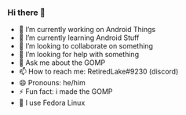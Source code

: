 ### Hi there 👋

- 🔭 I’m currently working on Android Things
- 🌱 I’m currently learning Android Stuff
- 👯 I’m looking to collaborate on something
- 🤔 I’m looking for help with something
- 💬 Ask me about the GOMP
- 📫 How to reach me: RetiredLake#9230 (discord)
- 😄 Pronouns: he/him
- ⚡ Fun fact: i made the GOMP
- 🐧️ I use Fedora Linux
